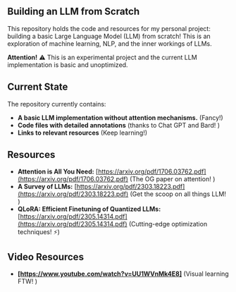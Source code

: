 ## Building an LLM from Scratch 

This repository holds the code and resources for my personal project: building a basic Large Language Model (LLM) from scratch!  This is an exploration of machine learning, NLP, and the inner workings of LLMs. 

**Attention!** ⚠️ This is an experimental project and the current LLM implementation is basic and unoptimized. ️

## Current State

The repository currently contains:

* **A basic LLM implementation without attention mechanisms.**  (Fancy!)
* **Code files with detailed annotations** (thanks to Chat GPT and Bard! )
* **Links to relevant resources**  (Keep learning!)

## Resources

* **Attention is All You Need:** [https://arxiv.org/pdf/1706.03762.pdf](https://arxiv.org/pdf/1706.03762.pdf) (The OG paper on attention! )
* **A Survey of LLMs:** [https://arxiv.org/pdf/2303.18223.pdf](https://arxiv.org/pdf/2303.18223.pdf) (Get the scoop on all things LLM! )
* **QLoRA: Efficient Finetuning of Quantized LLMs:** [https://arxiv.org/pdf/2305.14314.pdf](https://arxiv.org/pdf/2305.14314.pdf) (Cutting-edge optimization techniques! ⚡️)

## Video Resources

* **[https://www.youtube.com/watch?v=UU1WVnMk4E8]** (Visual learning FTW! )

